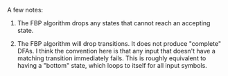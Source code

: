 A few notes:

  1. The FBP algorithm drops any states that cannot reach an accepting state.

  2. The FBP algorithm will drop transitions. It does not produce "complete"
     DFAs. I think the convention here is that any input that doesn't have a
     matching transition immediately fails. This is roughly equivalent to having a
     "bottom" state, which loops to itself for all input symbols.
